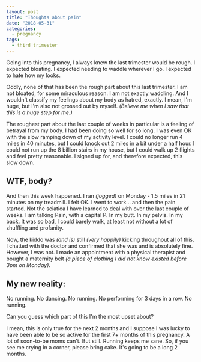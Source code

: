 ```yaml
---
layout: post
title: "Thoughts about pain"
date: "2018-05-31"
categories:
  - pregnancy
tags:
  - third trimester
---
```


Going into this pregnancy, I always knew the last trimester would be rough. I expected bloating. I expected needing to waddle wherever I go. I expected to hate how my looks.

Oddly, none of that has been the rough part about this last trimester. I am not bloated, for some miraculous reason. I am not exactly waddling. And I wouldn't classify my feelings about my body as hatred, exactly. I mean, I'm huge, but I'm also not grossed out by myself. _(Believe me when I saw that this is a huge step for me.)_

The roughest part about the last couple of weeks in particular is a feeling of betrayal from my body. I had been doing so well for so long. I was even OK with the slow ramping down of my activity level. I could no longer run 4 miles in 40 minutes, but I could knock out 2 miles in a bit under a half hour. I could not run up the 8 billion stairs in my house, but I could walk up 2 flights and feel pretty reasonable. I signed up for, and therefore expected, this slow down.

## WTF, body?

And then this week happened. I ran _(jogged)_ on Monday - 1.5 miles in 21 minutes on my treadmill. I felt OK. I went to work... and then the pain started. Not the sciatica I have learned to deal with over the last couple of weeks. I am talking Pain, with a capital P. In my butt. In my pelvis. In my back. It was so bad, I could barely walk, at least not without a lot of shuffling and profanity.

Now, the kiddo was _(and is)_ still _(very happily)_ kicking throughout all of this. I chatted with the doctor and confirmed that she was and is absolutely fine. However, I was not. I made an appointment with a physical therapist and bought a maternity belt _(a piece of clothing I did not know existed before 3pm on Monday)_.

## My new reality:

No running. No dancing. No running. No performing for 3 days in a row. No running.

Can you guess which part of this I'm the most upset about?

I mean, this is only true for the next 2 months and I suppose I was lucky to have been able to be so active for the first 7+ months of this pregnancy. A lot of soon-to-be moms can't. But still. Running keeps me sane. So, if you see me crying in a corner, please bring cake. It's going to be a long 2 months.
